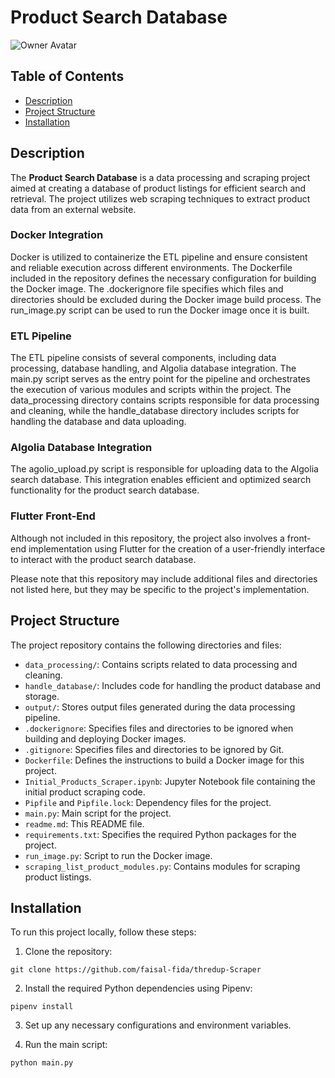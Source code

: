 # Product Search Database

![Owner Avatar](https://www.gstatic.com/images/branding/product/1x/google_cloud_search_512dp.png=250x)


## Table of Contents

- [Description](#description)
- [Project Structure](#project-structure)
- [Installation](#installation)

## Description

The **Product Search Database** is a data processing and scraping project aimed at creating a database of product listings for efficient search and retrieval. The project utilizes web scraping techniques to extract product data from an external website.

### Docker Integration
Docker is utilized to containerize the ETL pipeline and ensure consistent and reliable execution across different environments. The Dockerfile included in the repository defines the necessary configuration for building the Docker image. The .dockerignore file specifies which files and directories should be excluded during the Docker image build process. The run_image.py script can be used to run the Docker image once it is built.

### ETL Pipeline
The ETL pipeline consists of several components, including data processing, database handling, and Algolia database integration. The main.py script serves as the entry point for the pipeline and orchestrates the execution of various modules and scripts within the project. The data_processing directory contains scripts responsible for data processing and cleaning, while the handle_database directory includes scripts for handling the database and data uploading.

### Algolia Database Integration
The agolio_upload.py script is responsible for uploading data to the Algolia search database. This integration enables efficient and optimized search functionality for the product search database.

### Flutter Front-End
Although not included in this repository, the project also involves a front-end implementation using Flutter for the creation of a user-friendly interface to interact with the product search database.

Please note that this repository may include additional files and directories not listed here, but they may be specific to the project's implementation.

## Project Structure

The project repository contains the following directories and files:

- `data_processing/`: Contains scripts related to data processing and cleaning.
- `handle_database/`: Includes code for handling the product database and storage.
- `output/`: Stores output files generated during the data processing pipeline.
- `.dockerignore`: Specifies files and directories to be ignored when building and deploying Docker images.
- `.gitignore`: Specifies files and directories to be ignored by Git.
- `Dockerfile`: Defines the instructions to build a Docker image for this project.
- `Initial_Products_Scraper.ipynb`: Jupyter Notebook file containing the initial product scraping code.
- `Pipfile` and `Pipfile.lock`: Dependency files for the project.
- `main.py`: Main script for the project.
- `readme.md`: This README file.
- `requirements.txt`: Specifies the required Python packages for the project.
- `run_image.py`: Script to run the Docker image.
- `scraping_list_product_modules.py`: Contains modules for scraping product listings.

## Installation

To run this project locally, follow these steps:

1. Clone the repository:

```
git clone https://github.com/faisal-fida/thredup-Scraper
```

2. Install the required Python dependencies using Pipenv:

```
pipenv install
```

3. Set up any necessary configurations and environment variables.

4. Run the main script:
```
python main.py
```

